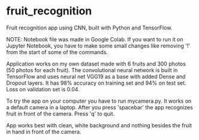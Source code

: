 # fruit_recognition
Fruit recognition app using CNN, built with Python and TensorFlow.

NOTE: Notebook file was made in Google Colab.
If you want to run it on Jupyter Notebook, you have to make some small changes like removing '!' from the start of some of the commands.

Application works on my own dataset made with 6 fruits and 300 photos (50 photos for each fruit).
The convolutional neural network is built in TensorFlow and uses neural net VGG19 as a base with added Dense and Dropout layers.
It has 98% accuracy on training set and 94% on test set. Loss on validation set is 0.04.

To try the app on your computer you have to run mycamera.py. It works on a default camera in a laptop.
After you press 'spacebar' the app recognizes fruit in front of the camera. Press 'q' to quit.

App works best with clean, white background and nothing besides the fruit in hand in front of the camera.
